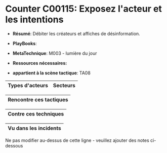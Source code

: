 # Counter C00115: Exposez l'acteur et les intentions

* **Résumé**: Débiter les créateurs et affiches de désinformation.

* **PlayBooks**:

* **MetaTechnique**: M003 - lumière du jour

* **Ressources nécessaires:**

* **appartient à la scène tactique**: TA08


|Types d'acteurs |Secteurs |
|----------- |------- |



|Rencontre ces tactiques |
|---------------------- |



|Contre ces techniques |
|------------------------- |



|Vu dans les incidents |
|----------------- |


Ne pas modifier au-dessus de cette ligne - veuillez ajouter des notes ci-dessous